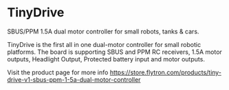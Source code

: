 # TinyDrive

SBUS/PPM 1.5A dual motor controller for small robots, tanks & cars.

TinyDrive is the first all in one dual-motor controller for small robotic platforms.
The board is supporting SBUS and PPM RC receivers, 1.5A motor outputs, Headlight Output, Protected battery input and motor outputs. 

Visit the product page for more info
https://store.flytron.com/products/tiny-drive-v1-sbus-ppm-1-5a-dual-motor-controller
